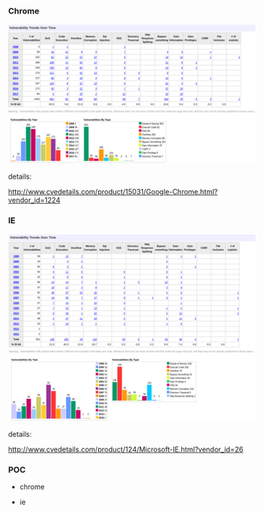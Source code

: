 ### Chrome

![cve_of_chrome](https://github.com/mcgrady1/browser_poc/blob/master/chrome.png)

details:

http://www.cvedetails.com/product/15031/Google-Chrome.html?vendor_id=1224

### IE

![cve_of_ie](https://github.com/mcgrady1/browser_poc/blob/master/ie_explore.png)

details:

http://www.cvedetails.com/product/124/Microsoft-IE.html?vendor_id=26

### POC

- chrome



- ie

